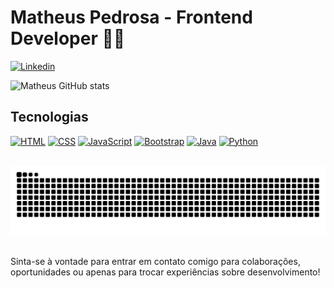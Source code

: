 # Matheus Pedrosa - Frontend Developer 👨‍💻

[![Linkedin](https://img.shields.io/badge/LinkedIn-0077B5?style=for-the-badge&logo=linkedin&logoColor=white
)](https://www.linkedin.com/in/matheus-pedrosa26/)

![Matheus GitHub stats](https://github-readme-stats.vercel.app/api?username=Omatheuspedrosa&show_icons=true&theme=dracula)

## Tecnologias
[![HTML](https://img.shields.io/badge/HTML5-E34F26?style=for-the-badge&logo=html5&logoColor=white
)]()
[![CSS](https://img.shields.io/badge/CSS3-1572B6?style=for-the-badge&logo=css3&logoColor=white)]()
[![JavaScript](https://img.shields.io/badge/JavaScript-F7DF1E?style=for-the-badge&logo=javascript&logoColor=black
)]()
[![Bootstrap](https://img.shields.io/badge/Bootstrap-563D7C?style=for-the-badge&logo=bootstrap&logoColor=white
)]()
[![Java](https://img.shields.io/badge/Java-ED8B00?style=for-the-badge&logo=openjdk&logoColor=white
)]()
[![Python](https://img.shields.io/badge/Python-3776AB?style=for-the-badge&logo=python&logoColor=white
)]()

<br>

<div align="center">
<picture>
  <source media="(prefers-color-scheme: dark)" srcset="https://raw.githubusercontent.com/Omatheuspedrosa/Omatheuspedrosa/output/github-contribution-grid-snake-dark.svg">
  <source media="(prefers-color-scheme: light)" srcset="https://raw.githubusercontent.com/Omatheuspedrosa/Omatheuspedrosa/output/github-contribution-grid-snake.svg">
  <img alt="github-snake" src="https://raw.githubusercontent.com/Omatheuspedrosa/Omatheuspedrosa/output/github-contribution-grid-snake.svg">
</picture>
</div>

<br>

Sinta-se à vontade para entrar em contato comigo para colaborações, oportunidades ou apenas para trocar experiências sobre desenvolvimento!

